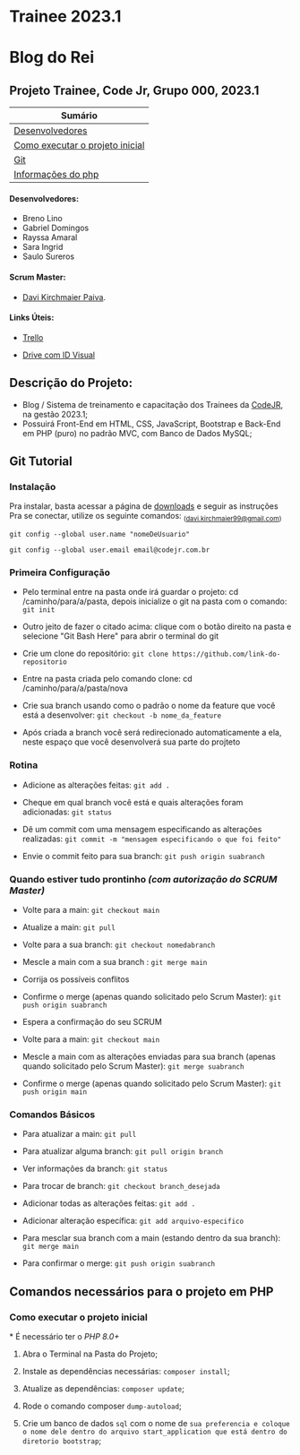 # **Trainee 2023.1**

# **Blog do Rei**

## **Projeto Trainee, Code Jr, Grupo 000, 2023.1**

| **Sumário** |
|-------------|
| [Desenvolvedores](#Desenvolvedores) |
| [Como executar o projeto inicial](#Descrição-do-Projeto) |
| [Git](#Git-tutorial) |
| [Informações do php](#Comandos-necessários-para-o-projeto-em-PHP) |

#### Desenvolvedores:

* Breno Lino
* Gabriel Domingos
* Rayssa Amaral
* Sara Ingrid
* Saulo Sureros


#### Scrum Master:

* [Davi Kirchmaier Paiva](https://github.com/KirchmaierDavi).

#### Links Úteis:

* [Trello](https://trello.com/b/qxcSGBVh/blog-do-rei-20231)

* [Drive com ID Visual](https://trello.com/c/T2FVURgc/1-identidade-visual)



## Descrição do Projeto:

* Blog / Sistema de treinamento e capacitação dos Trainees da [CodeJR](https://codejr.com.br/), na gestão 2023.1;
* Possuirá Front-End em HTML, CSS, JavaScript, Bootstrap e Back-End em PHP (puro) no padrão MVC, com Banco de Dados MySQL;





## Git Tutorial

### Instalação

Pra instalar, basta acessar a página de [downloads](https://git-scm.com/downloads) e seguir as instruções\
Pra se conectar, utilize os seguinte comandos: <sub>(davi.kirchmaier99@gmail.com)<sub/>
```
git config --global user.name "nomeDeUsuario"
```
```
git config --global user.email email@codejr.com.br
```



### Primeira Configuração

* Pelo terminal entre na pasta onde irá guardar o projeto: cd /caminho/para/a/pasta, depois inicialize o git na pasta com o comando: `git init`

* Outro jeito de fazer o citado acima: clique com o botão direito na pasta e selecione "Git Bash Here" para abrir o terminal do git

* Crie um clone do repositório: `git clone https://github.com/link-do-repositorio`

* Entre na pasta criada pelo comando clone: cd /caminho/para/a/pasta/nova

* Crie sua branch usando como o padrão o nome da feature que você está a desenvolver: `git checkout -b nome_da_feature`

* Após criada a branch você será redirecionado automaticamente a ela, neste espaço que você desenvolverá sua parte do projteto




### Rotina

* Adicione as alterações feitas: `git add .`

* Cheque em qual branch você está e quais alterações foram adicionadas: `git status`

* Dê um commit com uma mensagem especificando as alterações realizadas: `git commit -m "mensagem especificando o que foi feito"`

* Envie o commit feito para sua branch: `git push origin suabranch`



### Quando estiver tudo prontinho *(com autorização do SCRUM Master)*

* Volte para a main: `git checkout main`

* Atualize a main: `git pull`

* Volte para a sua branch: `git checkout nomedabranch`

* Mescle a main com a sua branch : `git merge main`

* Corrija os possíveis conflitos

* Confirme o merge (apenas quando solicitado pelo Scrum Master): `git push origin suabranch`

* Espera a confirmação do seu SCRUM

* Volte para a main: `git checkout main`

* Mescle a main com as alterações enviadas para sua branch (apenas quando solicitado pelo Scrum Master): `git merge suabranch`

* Confirme o merge (apenas quando solicitado pelo Scrum Master): `git push origin main`



### Comandos Básicos

* Para atualizar a main: `git pull`

* Para atualizar alguma branch: `git pull origin branch`

* Ver informações da branch: `git status`

* Para trocar de branch: `git checkout branch_desejada`

* Adicionar todas as alterações feitas: `git add .`

* Adicionar alteração específica: `git add arquivo-especifico`

* Para mesclar sua branch com a main (estando dentro da sua branch): `git merge main`

* Para confirmar o merge: `git push origin suabranch`


## Comandos necessários para o projeto em PHP

### Como executar o projeto inicial
\* É necessário ter o _PHP 8.0+_
1. Abra o Terminal na Pasta do Projeto;

2. Instale as dependências necessárias: `composer install`;

3. Atualize as dependências: `composer update`;

4. Rode o comando composer `dump-autoload`;

5. Crie um banco de dados `sql` com o nome de `sua preferencia e coloque o nome dele dentro do arquivo start_application que está dentro do diretorio bootstrap`;
